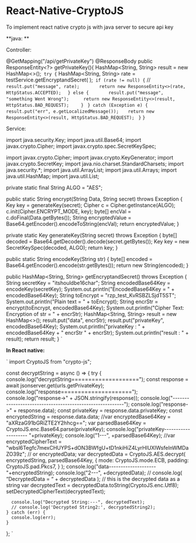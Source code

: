 # React-Native-CryptoJS
To  implement react native crypto js with java server to secure api key

**java:
**

Controller:


 @GetMapping("/api/getPrivateKey")
    @ResponseBody
    public ResponseEntity<?> getPrivateKey(){
        HashMap<String, String> result = new HashMap<>();`
       try {`
            HashMap<String, String> rate = testService.getEncryptandSecret( );`
            if (rate != null) {`
//           `     result.put("message", rate);`
         `       return new ResponseEntity<>(rate, HttpStatus.ACCEPTED);`
          `  } else {`
         `       result.put("message", "something Went Wrong");`
           `     return new ResponseEntity<>(result, HttpStatus.BAD_REQUEST);`
        `    }`
       ` } catch (Exception e) {`
          `  result.put("err", e.getLocalizedMessage());`
         `   return new ResponseEntity<>(result, HttpStatus.BAD_REQUEST);`
       ` }`
   ` } `

Service:



import java.security.Key;
import java.util.Base64;
import javax.crypto.Cipher;
import javax.crypto.spec.SecretKeySpec;

import javax.crypto.Cipher;
import javax.crypto.KeyGenerator;
import javax.crypto.SecretKey;
import java.nio.charset.StandardCharsets;
import java.security.*;
import java.util.ArrayList;
import java.util.Arrays;
import java.util.HashMap;
import java.util.List;

private static final String ALGO = "AES";

public static String encrypt(String Data, String secret) throws Exception {
    Key key = generateKey(secret);
    Cipher c = Cipher.getInstance(ALGO);
    c.init(Cipher.ENCRYPT_MODE, key);
    byte[] encVal = c.doFinal(Data.getBytes());
    String encryptedValue = Base64.getEncoder().encodeToString(encVal);
    return encryptedValue;
}

private static Key generateKey(String secret) throws Exception {
    byte[] decoded = Base64.getDecoder().decode(secret.getBytes());
    Key key = new SecretKeySpec(decoded, ALGO);
    return key;
}

public static String encodeKey(String str) {
    byte[] encoded = Base64.getEncoder().encode(str.getBytes());
    return new String(encoded);
}

public HashMap<String, String> getEncryptandSecret() throws Exception {
    String secretKey = "itshouldbe16char";
    String encodedBase64Key = encodeKey(secretKey);
    System.out.println("EncodedBase64Key = " + encodedBase64Key);
    String toEncrypt = "rzp_test_KvRSBZLSjdT5ST";
    System.out.println("Plain text = " + toEncrypt);
    String encrStr = encrypt(toEncrypt, encodedBase64Key);
    System.out.println("Cipher Text: Encryption of str = " + encrStr);
    HashMap<String, String> result = new HashMap<>();
    result.put("data", encrStr);
    result.put("privateKey", encodedBase64Key);
    System.out.println("privateKey : " + encodedBase64Key + " encrStr " + encrStr);
    System.out.println("result : " + result);
    return result;
}
`



**In React native:**


`
import CryptoJS from "crypto-js";


const decryptString = async () => {
    try {
      console.log("decryptString====================");
      const response = await jsonserver.get(urls.getPrivateKey);
      console.log("response=====================");
      console.log("response->" + JSON.stringify(response));
      console.log("---------------------------------------------------------");
      console.log("response->" + response.data);
      const privateKey = response.data.privateKey;
      const encryptedString = response.data.data;
      //var encryptedBase64Key = "aXRzaG91bGRiZTE2Y2hhcg==";
    var parsedBase64Key = CryptoJS.enc.Base64.parse(privateKey);
    console.log("privateKey--------------------   "+privateKey);
    console.log("1---", +parsedBase64Key);
    //var encryptedCipherText = "wbsl6Tegfc7mexCHUYPS+dON3BWfgU+tD1nkiHiZ4LyrHlUXlWsfeInWMDaZO39z"; // or encryptedData;
    var decryptedData = CryptoJS.AES.decrypt(
      encryptedString,
      parsedBase64Key,
      {
        mode: CryptoJS.mode.ECB,
        padding: CryptoJS.pad.Pkcs7,
      }
    );
    console.log("data--------------------   "+encryptedString);
    console.log("2---", +decryptedData);
    // console.log( “DecryptedData = “ + decryptedData );
    // this is the decrypted data as a string
    var decryptedText = decryptedData.toString(CryptoJS.enc.Utf8);
    setDecryptedCipherText(decryptedText);


      console.log("Decrypted String:---", decryptedText);
      // console.log('Decrypted String2:', decryptedString2);
    } catch (err) {
      console.log(err);
    }
  };
`

